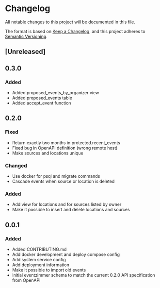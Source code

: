 # Changelog
All notable changes to this project will be documented in this file.

The format is based on [Keep a Changelog](https://keepachangelog.com/en/1.0.0/),
and this project adheres to [Semantic Versioning](https://semver.org/spec/v2.0.0.html).

## [Unreleased]
## 0.3.0
### Added
- Added proposed_events_by_organizer view
- Added proposed_events table
- Added accept_event function

## 0.2.0
### Fixed
- Return exactly two months in protected.recent_events
- Fixed bug in OpenAPI definition (wrong remote host)
- Make sources and locations unique

### Changed
- Use docker for psql and migrate commands
- Cascade events when source or location is deleted

### Added 
- Add view for locations and for sources listed by owner
- Make it possible to insert and delete locations and sources

## 0.0.1
### Added
- Added CONTRIBUTING.md
- Add docker development and deploy compose config
- Add system service config
- Add deployment information
- Make it possible to import old events
- Initial eventzimmer schema to match the current 0.2.0 API specification from OpenAPI
